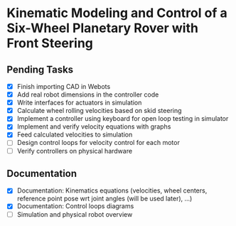 # Kinematic Modeling and Control of a Six-Wheel Planetary Rover with Front Steering

## Pending Tasks
- [x] Finish importing CAD in Webots
- [x] Add real robot dimensions in the controller code
- [x] Write interfaces for actuators in simulation
- [x] Calculate wheel rolling velocities based on skid steering
- [x] Implement a controller using keyboard for open loop testing in simulator
- [x] Implement and verify velocity equations with graphs
- [x] Feed calculated velocities to simulation
- [ ] Design control loops for velocity control for each motor
- [ ] Verify controllers on physical hardware

## Documentation
- [x] Documentation: Kinematics equations (velocities, wheel centers, reference point pose wrt joint angles (will be used later), ...)
- [x] Documentation: Control loops diagrams
- [ ] Simulation and physical robot overview
